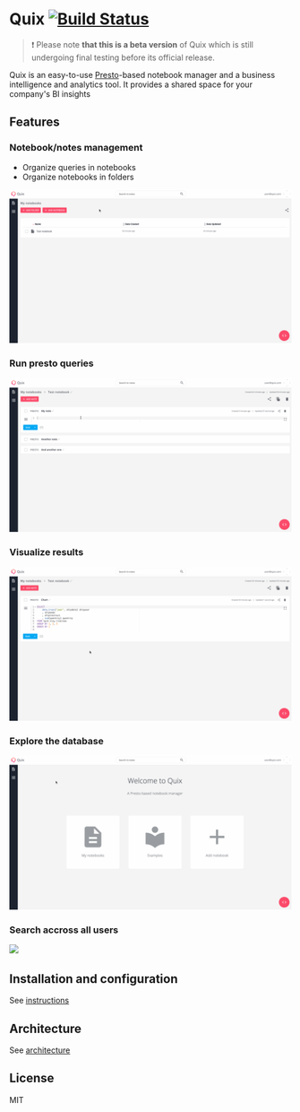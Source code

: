 # Quix [![Build Status](https://travis-ci.com/wix/quix.svg?branch=master)](https://travis-ci.com/wix/quix)

> :exclamation: Please note **that this is a beta version** of Quix which is still undergoing final testing before its official release.


Quix is an easy-to-use [Presto](https://github.com/prestosql/presto)-based notebook manager and a business intelligence and analytics tool. It provides a shared space for your company's BI insights

## Features
### Notebook/notes management
- Organize queries in notebooks
- Organize notebooks in folders

![](docs/screens/management.gif)

### Run presto queries
![](docs/screens/presto.gif)

### Visualize results
![](docs/screens/chart.gif)

### Explore the database
![](docs/screens/db.gif)

### Search accross all users
![](docs/screens/search.gif)


## Installation and configuration
See [instructions](docs/docs/installation.md)

## Architecture
See [architecture](docs/docs/architecture.md)

## License
MIT
